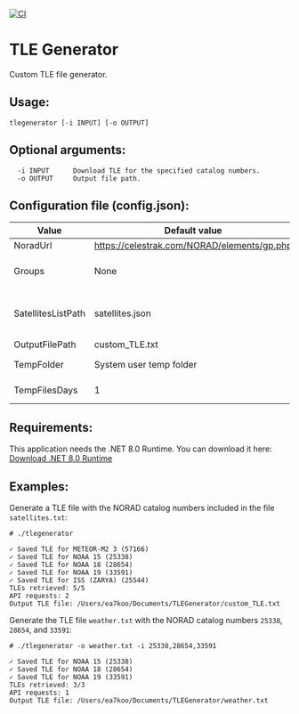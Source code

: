 [![CI](https://github.com/albertomn86/TLEGenerator/actions/workflows/ci.yml/badge.svg)](https://github.com/albertomn86/TLEGenerator/actions/workflows/ci.yml)

# TLE Generator

Custom TLE file generator.

## Usage:

`tlegenerator [-i INPUT] [-o OUTPUT]`

## Optional arguments:

```
  -i INPUT      Download TLE for the specified catalog numbers.
  -o OUTPUT     Output file path.
```

## Configuration file (config.json):

| Value | Default value | Description |
|-|-|-|
| NoradUrl | https://celestrak.com/NORAD/elements/gp.php | NORAD API URL. |
| Groups | None | Groups to retrieve the TLE data. Consider add or remove groups to reduce the number of API requests and increase the performace. |
| SatellitesListPath | satellites.json | File containing the NORAD catalog numbers for the tracked satellites. Get more catalog numbers at https://www.celestrak.com/satcat/search.php |
| OutputFilePath | custom_TLE.txt | Generated file. |
| TempFolder | System user temp folder | Folder where temporary downloaded files are stored. |
| TempFilesDays | 1 | Number of days that the temporary files are valid before downloading them again. |


## Requirements:
This application needs the .NET 8.0 Runtime. You can download it here: [Download .NET 8.0 Runtime](https://dotnet.microsoft.com/en-us/download/dotnet/8.0/runtime)

## Examples:

Generate a TLE file with the NORAD catalog numbers included in the file `satellites.txt`:

```
# ./tlegenerator

✓ Saved TLE for METEOR-M2 3 (57166)
✓ Saved TLE for NOAA 15 (25338)
✓ Saved TLE for NOAA 18 (28654)
✓ Saved TLE for NOAA 19 (33591)
✓ Saved TLE for ISS (ZARYA) (25544)
TLEs retrieved: 5/5
API requests: 2
Output TLE file: /Users/ea7koo/Documents/TLEGenerator/custom_TLE.txt
```

Generate the TLE file `weather.txt` with the NORAD catalog numbers `25338`, `28654`, and `33591`:

```
# ./tlegenerator -o weather.txt -i 25338,28654,33591

✓ Saved TLE for NOAA 15 (25338)
✓ Saved TLE for NOAA 18 (28654)
✓ Saved TLE for NOAA 19 (33591)
TLEs retrieved: 3/3
API requests: 1
Output TLE file: /Users/ea7koo/Documents/TLEGenerator/weather.txt
```

